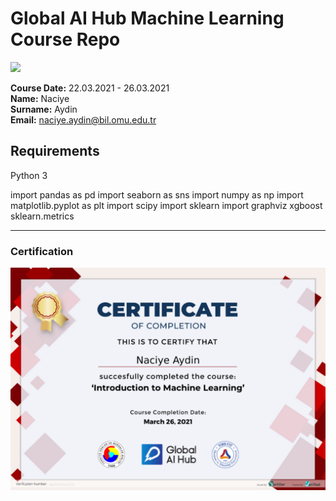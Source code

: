 # Global AI Hub Machine Learning Course Repo
![](img/newlogo.png)

**Course Date:** 22.03.2021 - 26.03.2021  
**Name:** Naciye  
**Surname:** Aydin  
**Email:** naciye.aydin@bil.omu.edu.tr  


## Requirements
Python 3

import pandas as pd
import seaborn as sns
import numpy as np
import matplotlib.pyplot as plt
import scipy
import sklearn
import graphviz
xgboost
sklearn.metrics

---

### Certification
![](img/TopLearnerCertificate.png)

